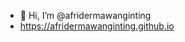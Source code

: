 - 👋 Hi, I’m @afridermawanginting
- https://afridermawanginting.github.io

<!---
afridermawanginting/afridermawanginting is a ✨ special ✨ repository because its `README.md` (this file) appears on your GitHub profile.
You can click the Preview link to take a look at your changes.
--->
